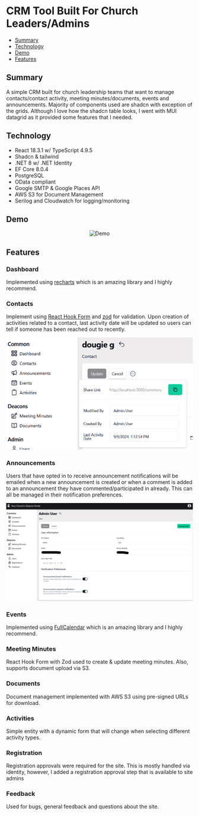 # CRM Tool Built For Church Leaders/Admins

- [Summary](#summary)
- [Technology](#technology)
- [Demo](#demo)
- [Features](#features)

## Summary

A simple CRM built for church leadership teams that want to manage contacts/contact activity, meeting minutes/documents, events and announcements. Majority of components used are shadcn with exception of the grids. Although I love how the shadcn table looks, I went with MUI datagrid as it provided some features that I needed.

## Technology

- React 18.3.1 w/ TypeScript 4.9.5
- Shadcn & tailwind
- .NET 8 w/ .NET Identity
- EF Core 8.0.4
- PostgreSQL
- OData compliant
- Google SMTP & Google Places API
- AWS S3 for Document Management
- Serilog and Cloudwatch for logging/monitoring

## Demo

<div align="center">
  <img alt="Demo" src="/img/deacon-portal-demo_v1.gif">
</div>

## Features

### Dashboard

Implemented using <a href="https://recharts.org/en-US/" target="_blank">recharts</a> which is an amazing library and I highly recommend.

### Contacts

Implement using <a href="https://react-hook-form.com/" target="_blank">React Hook Form</a> and <a href="https://zod.dev/" target="_blank">zod</a> for validation. Upon creation of activities related to a contact, last activity date will be updated so users can tell if someone has been reached out to recently.

<div align="center">
  <img alt="Last Activity" src="/img/last-activity-date.png">
</div>

### Announcements

Users that have opted in to receive announcement notifications will be emailed when a new announcement is created or when a comment is added to an announcement they have commented/participated in already. This can all be managed in their notification preferences.

<div align="center">
  <img alt="Notification Preferences" src="/img/notification-preferences.png">
</div>

### Events

Implemented using <a href="https://fullcalendar.io/" target="_blank">FullCalendar</a> which is an amazing library and I highly recommend.

### Meeting Minutes

React Hook Form with Zod used to create & update meeting minutes. Also, supports document upload via S3.

### Documents

Document management implemented with AWS S3 using pre-signed URLs for download.

### Activities

Simple entity with a dynamic form that will change when selecting different activity types.

### Registration

Registration approvals were required for the site. This is mostly handled via identity, however, I added a registration approval step that is available to site admins

### Feedback

Used for bugs, general feedback and questions about the site.
